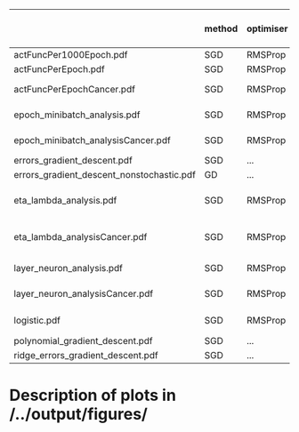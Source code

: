 |                                           | method   | optimiser   |   $n_\mathrm{obs}$ | #epochs           | $m$           | $\lambda$               | $\eta$                  | $\gamma$   | $\varrho_1$, $\varrho_2$   | $\boldsymbol{\theta}_0$   | $L-1$        | $N_l$         | note   |
|:------------------------------------------|:---------|:------------|-------------------:|:------------------|:--------------|:------------------------|:------------------------|:-----------|:---------------------------|:--------------------------|:-------------|:--------------|:-------|
| actFuncPer1000Epoch.pdf                   | SGD      | RMSProp     |                400 | ...               | 3             | 0.0001                  | 0.1                     |            | 0.9                        |                           | 1            | 30            |        |
| actFuncPerEpoch.pdf                       | SGD      | RMSProp     |                400 | ...               | 3             | 0.0001                  | 0.1                     |            | 0.9                        |                           | 1            | 30            |        |
| actFuncPerEpochCancer.pdf                 | SGD      | RMSProp     |                569 | ...               | 3             | 1e-06                   | 0.001                   |            | (0.9, 0.999)               |                           | 2            | 10            |        |
| epoch_minibatch_analysis.pdf              | SGD      | RMSProp     |                400 | $[{100}, {1000}]$ | $[{1}, {10}]$ | 0.0001                  | 0.1                     |            | (0.9, 0.999)               |                           | 1            | 30            |        |
| epoch_minibatch_analysisCancer.pdf        | SGD      | RMSProp     |                569 | $[{100}, {1000}]$ | $[{1}, {10}]$ | 1e-06                   | 0.001                   |            | 0.9                        |                           | 2            | 10            |        |
| errors_gradient_descent.pdf               | SGD      | ...         |                400 | (25, 50)          | 40            | 0                       | ...                     |            |                            |                           |              |               |        |
| errors_gradient_descent_nonstochastic.pdf | GD       | ...         |                400 | (25, 50)          | 1             | 0                       | ...                     |            |                            |                           |              |               |        |
| eta_lambda_analysis.pdf                   | SGD      | RMSProp     |                400 | 250               | 3             | $[$10^{-9}$, $10^{0}$]$ | $[$10^{-9}$, $10^{0}$]$ |            | (0.9, 0.999)               |                           | 3            | (15, 10, 5)   |        |
| eta_lambda_analysisCancer.pdf             | SGD      | RMSProp     |                569 | 250               | 3             | $[$10^{-9}$, $10^{0}$]$ | $[$10^{-9}$, $10^{0}$]$ |            | (0.9, 0.999)               |                           | 3            | (15, 10, 5)   |        |
| layer_neuron_analysis.pdf                 | SGD      | RMSProp     |                400 | 250               | 3             | 0.0001                  | 0.1                     |            | (0.9, 0.999)               |                           | $[{0}, {9}]$ | $[{5}, {50}]$ |        |
| layer_neuron_analysisCancer.pdf           | SGD      | RMSProp     |                569 | 250               | 3             | 1e-06                   | 0.001                   |            | (0.9, 0.999)               |                           | $[{0}, {9}]$ | $[{5}, {50}]$ |        |
| logistic.pdf                              | SGD      | RMSProp     |                569 | 250               | 3             | $[$10^{-9}$, $10^{0}$]$ | $[$10^{-9}$, $10^{0}$]$ |            | 0.9                        |                           | 0            |               |        |
| polynomial_gradient_descent.pdf           | SGD      | ...         |                400 | (25, 50)          | 40            | 0                       | ...                     |            |                            |                           |              |               |        |
| ridge_errors_gradient_descent.pdf         | SGD      | ...         |                400 | (25, 50)          | 40            | 0.1                     | ...                     |            |                            |                           |              |               |        |


# Description of plots in /../output/figures/

